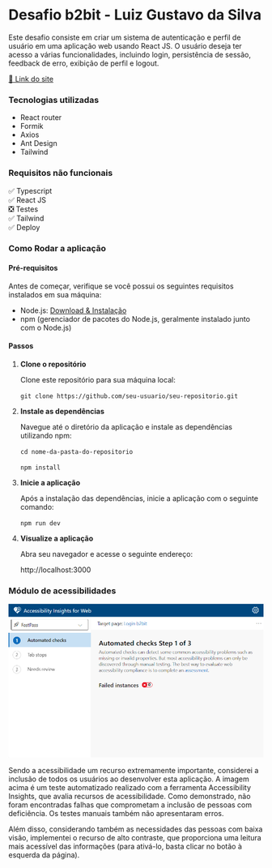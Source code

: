 # Desafio b2bit - Luiz Gustavo da Silva

Este desafio consiste em criar um sistema de autenticação e perfil de usuário em uma aplicação web usando React JS. O usuário deseja ter acesso a várias funcionalidades, incluindo login, persistência de sessão, feedback de erro, exibição de perfil e logout.


<a href="https://login-b2bit.vercel.app/">🔗 Link do site</a>


### Tecnologias utilizadas

- React router
- Formik
- Axios
- Ant Design
- Tailwind

### Requisitos não funcionais

✅ Typescript \
✅ React JS \
❎ Testes \
✅ Tailwind \
✅ Deploy


### Como Rodar a aplicação

#### Pré-requisitos

Antes de começar, verifique se você possui os seguintes requisitos instalados em sua máquina:

- Node.js: [Download & Instalação](https://nodejs.org/)
- npm (gerenciador de pacotes do Node.js, geralmente instalado junto com o Node.js)

#### Passos

1. **Clone o repositório**

    Clone este repositório para sua máquina local:

    ```git clone https://github.com/seu-usuario/seu-repositorio.git```

2. **Instale as dependências**

    Navegue até o diretório da aplicação e instale as dependências utilizando npm:

    ```cd nome-da-pasta-do-repositorio```

    ```npm install```

3. **Inicie a aplicação**

    Após a instalação das dependências, inicie a aplicação com o seguinte comando:

    ```npm run dev```

4. **Visualize a aplicação**

    Abra seu navegador e acesse o seguinte endereço:

    http://localhost:3000


### Módulo de acessibilidades

![Texto Alternativo](/public/ac1.png)

Sendo a acessibilidade um recurso extremamente importante, considerei a inclusão de todos os usuários ao desenvolver esta aplicação. A imagem acima é um teste automatizado realizado com a ferramenta Accessibility Insights, que avalia recursos de acessibilidade. Como demonstrado, não foram encontradas falhas que comprometam a inclusão de pessoas com deficiência. Os testes manuais também não apresentaram erros.

Além disso, considerando também as necessidades das pessoas com baixa visão, implementei o recurso de alto contraste, que proporciona uma leitura mais acessível das informações (para ativá-lo, basta clicar no botão à esquerda da página).